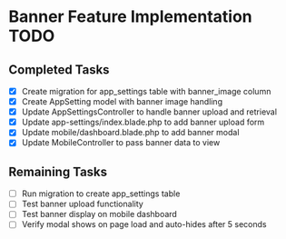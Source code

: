 # Banner Feature Implementation TODO

## Completed Tasks
- [x] Create migration for app_settings table with banner_image column
- [x] Create AppSetting model with banner image handling
- [x] Update AppSettingsController to handle banner upload and retrieval
- [x] Update app-settings/index.blade.php to add banner upload form
- [x] Update mobile/dashboard.blade.php to add banner modal
- [x] Update MobileController to pass banner data to view

## Remaining Tasks
- [ ] Run migration to create app_settings table
- [ ] Test banner upload functionality
- [ ] Test banner display on mobile dashboard
- [ ] Verify modal shows on page load and auto-hides after 5 seconds
